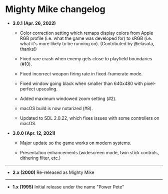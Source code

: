 # Mighty Mike changelog

- **3.0.1 (Apr. 26, 2022)**

    - Color correction setting which remaps display colors from Apple RGB profile
      (i.e. what the game was developed for) to sRGB (i.e. what it's more likely to be running on).
      (Contributed by @elasota, thanks!)

    - Fixed rare crash when enemy gets close to playfield boundaries (#10).

    - Fixed incorrect weapon firing rate in fixed-framerate mode.

    - Fixed window going black when smaller than 640x480 with pixel-perfect upscaling.

    - Added maximum windowed zoom setting (#2).

    - macOS build is now notarized (#8).

    - Updated to SDL 2.0.22, which fixes issues with some controllers on macOS.

- **3.0.0 (Apr. 12, 2021)**

    - Major update so the game works on modern systems. 

    - Presentation enhancements (widescreen mode, twin stick controls, dithering filter, etc.)

---

- **2.x (2000)** Re-released as Mighty Mike
  
---

- **1.x (1995)** Initial release under the name "Power Pete"
